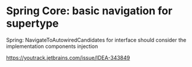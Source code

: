 # Spring Core: basic navigation for supertype

Spring: NavigateToAutowiredCandidates for interface 
should consider the implementation components injection

https://youtrack.jetbrains.com/issue/IDEA-343849